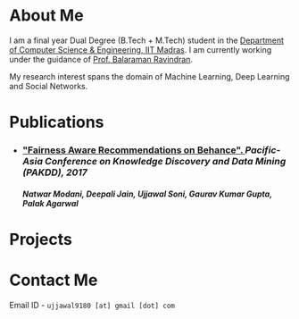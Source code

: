# About Me

I am a final year Dual Degree (B.Tech + M.Tech) student in the [Department of Computer Science & Engineering, IIT Madras](www.cse.iitm.ac.in). I am currently working under the guidance of [Prof. Balaraman Ravindran](www.cse.iitm.ac.in/~ravi). 

My research interest spans the domain of Machine Learning, Deep Learning and Social Networks.


# Publications
<ul>
<li> <h3> <a href="https://link.springer.com/chapter/10.1007/978-3-319-57529-2_12"> "Fairness Aware Recommendations on Behance". </a> 
  <i> Pacific-Asia Conference on Knowledge Discovery and Data Mining (PAKDD), 2017 </i> </h3>
  <h5> Natwar Modani, Deepali Jain, Ujjawal Soni, Gaurav Kumar Gupta, Palak Agarwal </h5>
</li>
</ul>


# Projects



# Contact Me
Email ID - `ujjawal9180 [at] gmail [dot] com`
